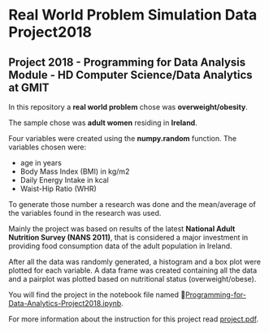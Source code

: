 # Real World Problem Simulation Data Project2018

## Project 2018 - Programming for Data Analysis Module - HD Computer Science/Data Analytics at GMIT

In this repository a **real world problem** chose was **overweight/obesity**. 

The sample chose was **adult women** residing in **Ireland**. 

Four variables were created using the **numpy.random** function. The variables chosen were: 
* age in years
* Body Mass Index (BMI) in kg/m2
* Daily Energy Intake in kcal
* Waist-Hip Ratio (WHR)

To generate those number a research was done and the mean/average of the variables found in the research was used. 

Mainly the project was based on results of the latest **National Adult Nutrition Survey (NANS 2011)**, that is considered a major investment in providing food consumption data of the adult population in Ireland. 

After all the data was randomly generated, a histogram and a box plot were plotted for each variable. A data frame was created containing all the data and a pairplot was plotted based on nutritional status (overweight/obese).

You will find the project in the notebook file named :open_file_folder:[Programming-for-Data-Analytics-Project2018.ipynb](https://github.com/npradaschnor/Programming-for-Data-Analysis-Project2018/blob/master/Programming-for-Data-Analytics-Project-2018.ipynb).

For more information about the instruction for this project read [project.pdf](https://github.com/npradaschnor/Fundamental-for-Data-Analysis-Project2018/blob/master/project_fund_da.pdf).
